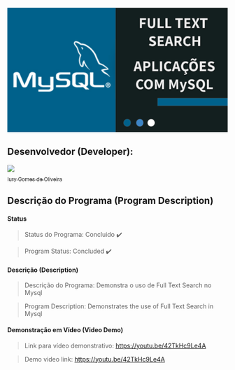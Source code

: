 <p align="center">
  <img src="CAPA.png">
</p>

## Desenvolvedor (Developer):

[<img src="https://avatars3.githubusercontent.com/u/30157522?s=460&u=30d3397df3e4655b6fa8047ac27052569cf7db78&v=4" width=115><br><sub>Iury Gomes de Oliveira</sub>](https://github.com/iurygdeoliveira)

## Descrição do Programa (Program Description)

#### Status

> Status do Programa: Concluido :heavy_check_mark:

> Program Status: Concluded :heavy_check_mark:

#### Descrição (Description)

> Descrição do Programa: Demonstra o uso de Full Text Search no Mysql

> Program Description: Demonstrates the use of Full Text Search in Mysql

#### Demonstração em Vídeo (Video Demo)

> Link para vídeo demonstrativo: https://youtu.be/42TkHc9Le4A

> Demo video link: https://youtu.be/42TkHc9Le4A
